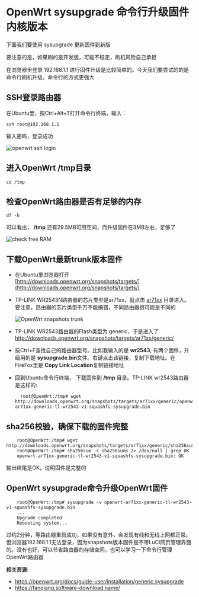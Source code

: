 OpenWrt sysupgrade 命令行升级固件内核版本
====================================

下面我们要使用 sysupgrade 更新固件到新版

要注意的是，如果刷的是开发版，可能不稳定，刷机风险自己承担

在浏览器里登录 192.168.1.1 进行固件升级是比较简单的。今天我们要尝试的的是命令行刷机升级。命令行的方式更强大

SSH登录路由器
--------

在Ubuntu里，按Ctrl+Alt+T打开命令行终端，输入：

    ssh root@192.168.1.1

输入密码，登录成功

![openwrt ssh login](images/2.8.ssh-login.png)

进入OpenWrt /tmp目录
--------

    cd /tmp

检查OpenWrt路由器是否有足够的内存
--------

    df -h

可以看出， **/tmp** 还有29.5MB可用空间，而升级固件在3MB左右，足够了

![check free RAM](images/2.8.free-ram.png)

下载OpenWrt最新trunk版本固件
--------

- 在Ubuntu里浏览器打开 [http://downloads.openwrt.org/snapshots/targets/](http://downloads.openwrt.org/snapshots/targets/)

- TP-LINK WR2543N路由器的芯片类型是ar71xx，就点击 [ar71xx](http://downloads.openwrt.org/snapshots/targets/ar71xx/) 目录进入。要注意，路由器的芯片类型千万不能搞错，不同路由器很可能是不同的

    ![OpenWrt snapshots trunk](images/2.8.snapshots-trunk.png)

- TP-LINK WR2543路由器的Flash类型为 generic，于是进入了    http://downloads.openwrt.org/snapshots/targets/ar71xx/generic/

- 按Ctrl+F查找自己的路由器型号。比如我输入的是 **wr2543**, 有两个固件，升级用的是 **sysupgrade.bin**文件。右键点击该链接，复制下载地址。在FireFox里是 **Copy Link Location**复制链接地址

- 回到Ubuntu命令行终端， 下载固件到 **/tmp** 目录。TP-LINK wr2543路由器是这样的:

        root@OpenWrt:/tmp# wget http://downloads.openwrt.org/snapshots/targets/ar71xx/generic/openwrt-ar71xx-generic-tl-wr2543-v1-squashfs-sysupgrade.bin

sha256校验，确保下载的固件完整
--------

        root@OpenWrt:/tmp# wget http://downloads.openwrt.org/snapshots/targets/ar71xx/generic/sha256sums
        root@OpenWrt:/tmp# sha256sum -c sha256sums 2> /dev/null | grep OK
        openwrt-ar71xx-generic-tl-wr2543-v1-squashfs-sysupgrade.bin: OK

输出结尾是OK，说明固件是完整的

OpenWrt sysupgrade命令升级OpenWrt固件
--------

        root@OpenWrt:/tmp# sysupgrade -v openwrt-ar71xx-generic-tl-wr2543-v1-squashfs-sysupgrade.bin
        ...
        Upgrade completed
        Rebooting system...

过约2分钟，等路由器重启成功，如果没有意外，会发现有线和无线上网都正常。但浏览器192.168.1.1无法登录，因为snapshots版本固件是不带LuCI网页管理界面的。没有也好，可以节省路由器的存储空间，也可以学习一下命令行管理OpenWrt路由器

**相关资源**:

- <https://openwrt.org/docs/guide-user/installation/generic.sysupgrade>
- <https://fanqiang.software-download.name/>